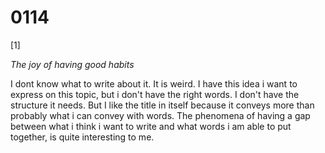 # 0114

[1]

*The joy of having good habits*

I dont know what to write about it. It is weird. I have this idea i want to express on this topic, but i don't have the right words. I don't have the structure it needs. But I like the title in itself because it conveys more than probably what i can convey with words. The phenomena of having a gap between what i think i want to write and what words i am able to put together, is quite interesting to me.
